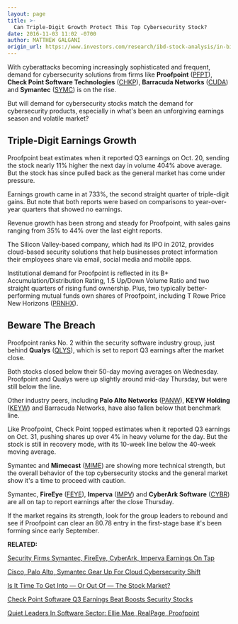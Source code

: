 ```yaml
---
layout: page
title: >-
  Can Triple-Digit Growth Protect This Top Cybersecurity Stock?
date: 2016-11-03 11:02 -0700
author: MATTHEW GALGANI
origin_url: https://www.investors.com/research/ibd-stock-analysis/in-big-week-for-cybersecurity-stocks-proofpoint-faces-test/
---
```





With cyberattacks becoming increasingly sophisticated and frequent, demand for cybersecurity solutions from firms like **Proofpoint** ([PFPT](https://research.investors.com/quote.aspx?symbol=PFPT)), **Check Point Software Technologies** ([CHKP](https://research.investors.com/quote.aspx?symbol=CHKP)), **Barracuda Networks** ([CUDA](https://research.investors.com/quote.aspx?symbol=CUDA)) and **Symantec** ([SYMC](https://research.investors.com/quote.aspx?symbol=SYMC)) is on the rise.


But will demand for cybersecurity stocks match the demand for cybersecurity products, especially in what's been an unforgiving earnings season and volatile market?


Triple-Digit Earnings Growth
----------------------------


Proofpoint beat estimates when it reported Q3 earnings on Oct. 20, sending the stock nearly 11% higher the next day in volume 404% above average. But the stock has since pulled back as the general market has come under pressure.


Earnings growth came in at 733%, the second straight quarter of triple-digit gains. But note that both reports were based on comparisons to year-over-year quarters that showed no earnings.


Revenue growth has been strong and steady for Proofpoint, with sales gains ranging from 35% to 44% over the last eight reports.


The Silicon Valley-based company, which had its IPO in 2012, provides cloud-based security solutions that help businesses protect information their employees share via email, social media and mobile apps.


Institutional demand for Proofpoint is reflected in its B+ Accumulation/Distribution Rating, 1.5 Up/Down Volume Ratio and two straight quarters of rising fund ownership. Plus, two typically better-performing mutual funds own shares of Proofpoint, including T Rowe Price New Horizons ([PRNHX](https://research.investors.com/quote.aspx?symbol=PRNHX)).


Beware The Breach
-----------------


Proofpoint ranks No. 2 within the security software industry group, just behind **Qualys** ([QLYS](https://research.investors.com/quote.aspx?symbol=QLYS)), which is set to report Q3 earnings after the market close.


Both stocks closed below their 50-day moving averages on Wednesday. Proofpoint and Qualys were up slightly around mid-day Thursday, but were still below the line.



Other industry peers, including **Palo Alto Networks** ([PANW](https://research.investors.com/quote.aspx?symbol=PANW)), **KEYW Holding** ([KEYW](https://research.investors.com/quote.aspx?symbol=KEYW)) and Barracuda Networks, have also fallen below that benchmark line.


Like Proofpoint, Check Point topped estimates when it reported Q3 earnings on Oct. 31, pushing shares up over 4% in heavy volume for the day. But the stock is still in recovery mode, with its 10-week line below the 40-week moving average.


Symantec and **Mimecast** ([MIME](https://research.investors.com/quote.aspx?symbol=MIME)) are showing more technical strength, but the overall behavior of the top cybersecurity stocks and the general market show it's a time to proceed with caution.


Symantec, **FireEye** ([FEYE](https://research.investors.com/quote.aspx?symbol=FEYE)), **Imperva** ([IMPV](https://research.investors.com/quote.aspx?symbol=IMPV)) and **CyberArk Software** ([CYBR](https://research.investors.com/quote.aspx?symbol=CYBR)) are all on tap to report earnings after the close Thursday.


If the market regains its strength, look for the group leaders to rebound and see if Proofpoint can clear an 80.78 entry in the first-stage base it's been forming since early September.


**RELATED:**


[Security Firms Symantec, FireEye, CyberArk, Imperva Earnings On Tap](https://www.investors.com/news/technology/security-firms-symantec-fireeye-cyberark-imperva-earnings-on-tap/)


[Cisco, Palo Alto, Symantec Gear Up For Cloud Cybersecurity Shift](https://www.investors.com/research/industry-snapshot/cisco-palo-alto-symantec-gear-up-for-cloud-cyber-security/)


[Is It Time To Get Into — Or Out Of — The Stock Market?](https://www.investors.com/videos/is-it-time-to-get-into-or-out-of-the-stock-market/)


[Check Point Software Q3 Earnings Beat Boosts Security Stocks](https://www.investors.com/news/technology/check-point-software-q3-earnings-beat-boosts-security-stocks)


[Quiet Leaders In Software Sector: Ellie Mae, RealPage, Proofpoint](https://www.investors.com/stock-lists/sector-leaders/quiet-leaders-in-software-sector-ellie-mae-realpage-proofpoint/)


 





